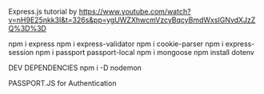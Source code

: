 Express.js tutorial by https://www.youtube.com/watch?v=nH9E25nkk3I&t=326s&pp=ygUWZXhwcmVzcyBqcyBmdWxsIGNvdXJzZQ%3D%3D

npm i express
npm i express-validator
npm i cookie-parser
npm i express-session
npm i passport passport-local
npm i mongoose
npm install dotenv

DEV DEPENDENCIES
npm i -D nodemon


PASSPORT.JS for Authentication

